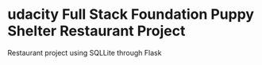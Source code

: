 udacity Full Stack Foundation Puppy Shelter Restaurant Project
==============================================================
Restaurant project using SQLLite through Flask
